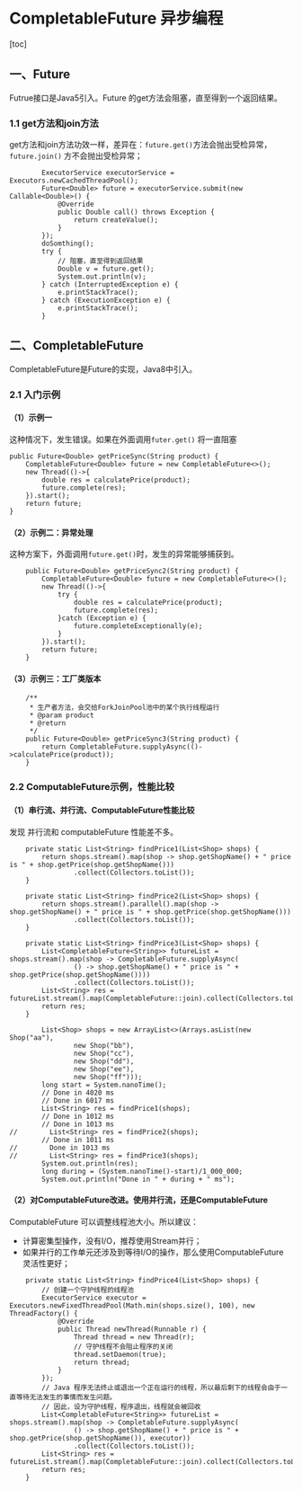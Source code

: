 # CompletableFuture 异步编程

[toc]

## 一、Future

Futrue接口是Java5引入。Future 的get方法会阻塞，直至得到一个返回结果。

### 1.1 get方法和join方法

get方法和join方法功效一样，差异在：`future.get()`方法会抛出受检异常，`future.join()` 方不会抛出受检异常；

```
        ExecutorService executorService = Executors.newCachedThreadPool();
        Future<Double> future = executorService.submit(new Callable<Double>() {
            @Override
            public Double call() throws Exception {
                return createValue();
            }
        });
        doSomthing();
        try {
            // 阻塞，直至得到返回结果
            Double v = future.get();
            System.out.println(v);
        } catch (InterruptedException e) {
            e.printStackTrace();
        } catch (ExecutionException e) {
            e.printStackTrace();
        }
```

## 二、CompletableFuture

CompletableFuture是Future的实现，Java8中引入。

### 2.1 入门示例

#### （1）示例一

这种情况下，发生错误。如果在外面调用`futer.get()` 将一直阻塞

```
public Future<Double> getPriceSync(String product) {
    CompletableFuture<Double> future = new CompletableFuture<>();
    new Thread(()->{
        double res = calculatePrice(product);
        future.complete(res);
    }).start();
    return future;
}
```

#### （2）示例二：异常处理

这种方案下，外面调用`future.get()`时，发生的异常能够捕获到。

```
    public Future<Double> getPriceSync2(String product) {
        CompletableFuture<Double> future = new CompletableFuture<>();
        new Thread(()->{
            try {
                double res = calculatePrice(product);
                future.complete(res);
            }catch (Exception e) {
                future.completeExceptionally(e);
            }
        }).start();
        return future;
    }
```

#### （3）示例三：工厂类版本

```
    /**
     * 生产者方法，会交给ForkJoinPool池中的某个执行线程运行
     * @param product
     * @return
     */
    public Future<Double> getPriceSync3(String product) {
        return CompletableFuture.supplyAsync(()->calculatePrice(product));
    }
```



### 2.2 ComputableFuture示例，性能比较

#### （1）串行流、并行流、ComputableFuture性能比较

发现 并行流和 computableFuture 性能差不多。

```
    private static List<String> findPrice1(List<Shop> shops) {
        return shops.stream().map(shop -> shop.getShopName() + " price is " + shop.getPrice(shop.getShopName()))
                .collect(Collectors.toList());
    }

    private static List<String> findPrice2(List<Shop> shops) {
        return shops.stream().parallel().map(shop -> shop.getShopName() + " price is " + shop.getPrice(shop.getShopName()))
                .collect(Collectors.toList());
    }

    private static List<String> findPrice3(List<Shop> shops) {
        List<CompletableFuture<String>> futureList = shops.stream().map(shop -> CompletableFuture.supplyAsync(
                () -> shop.getShopName() + " price is " + shop.getPrice(shop.getShopName())))
                .collect(Collectors.toList());
        List<String> res = futureList.stream().map(CompletableFuture::join).collect(Collectors.toList());
        return res;
    }
```

```
        List<Shop> shops = new ArrayList<>(Arrays.asList(new Shop("aa"),
                new Shop("bb"),
                new Shop("cc"),
                new Shop("dd"),
                new Shop("ee"),
                new Shop("ff")));
        long start = System.nanoTime();
        // Done in 4020 ms
        // Done in 6017 ms
        List<String> res = findPrice1(shops);
        // Done in 1012 ms
        // Done in 1013 ms
//        List<String> res = findPrice2(shops);
        // Done in 1011 ms
//        Done in 1013 ms
//        List<String> res = findPrice3(shops);
        System.out.println(res);
        long during = (System.nanoTime()-start)/1_000_000;
        System.out.println("Done in " + during + " ms");
```

#### （2）对ComputableFuture改进。使用并行流，还是ComputableFuture

ComputableFuture 可以调整线程池大小。所以建议：

- 计算密集型操作，没有I/O，推荐使用Stream并行；
- 如果并行的工作单元还涉及到等待I/O的操作，那么使用ComputableFuture 灵活性更好；

```
    private static List<String> findPrice4(List<Shop> shops) {
        // 创建一个守护线程的线程池
        ExecutorService executor = Executors.newFixedThreadPool(Math.min(shops.size(), 100), new ThreadFactory() {
            @Override
            public Thread newThread(Runnable r) {
                Thread thread = new Thread(r);
                // 守护线程不会阻止程序的关闭
                thread.setDaemon(true);
                return thread;
            }
        });
        // Java 程序无法终止或退出一个正在运行的线程，所以最后剩下的线程会由于一直等待无法发生的事情而发生问题。
        // 因此，设为守护线程，程序退出，线程就会被回收
        List<CompletableFuture<String>> futureList = shops.stream().map(shop -> CompletableFuture.supplyAsync(
                () -> shop.getShopName() + " price is " + shop.getPrice(shop.getShopName()), executor))
                .collect(Collectors.toList());
        List<String> res = futureList.stream().map(CompletableFuture::join).collect(Collectors.toList());
        return res;
    }
```


